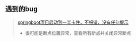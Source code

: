## 遇到的bug
>  [springboot项目启动到一半卡住，不报错，没有任何提示](https://blog.csdn.net/weixin_44397907/article/details/110181224?utm_medium=distribute.pc_relevant.none-task-blog-2%7Edefault%7ECTRLIST%7Edefault-3.no_search_link&depth_1-utm_source=distribute.pc_relevant.none-task-blog-2%7Edefault%7ECTRLIST%7Edefault-3.no_search_link)
> - 很可能是断点位置异常，查看所有断点并关闭异常断点
